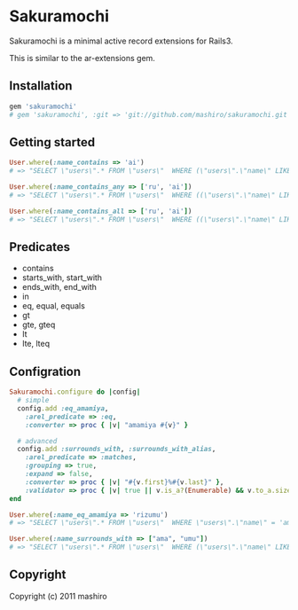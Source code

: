 # Sakuramochi

Sakuramochi is a minimal active record extensions for Rails3.

This is similar to the ar-extensions gem.

## Installation

```ruby
gem 'sakuramochi'
# gem 'sakuramochi', :git => 'git://github.com/mashiro/sakuramochi.git'
```

## Getting started

```ruby
User.where(:name_contains => 'ai')
# => "SELECT \"users\".* FROM \"users\"  WHERE (\"users\".\"name\" LIKE '%ai%')"

User.where(:name_contains_any => ['ru', 'ai'])
# => "SELECT \"users\".* FROM \"users\"  WHERE ((\"users\".\"name\" LIKE '%ru%' OR \"users\".\"name\" LIKE '%ai%'))"

User.where(:name_contains_all => ['ru', 'ai'])
# => "SELECT \"users\".* FROM \"users\"  WHERE ((\"users\".\"name\" LIKE '%ru%' AND \"users\".\"name\" LIKE '%ai%'))"
```

## Predicates

* contains
* starts_with, start_with
* ends_with, end_with
* in
* eq, equal, equals
* gt
* gte, gteq
* lt
* lte, lteq

## Configration

```ruby
Sakuramochi.configure do |config|
  # simple
  config.add :eq_amamiya,
    :arel_predicate => :eq,
    :converter => proc { |v| "amamiya #{v}" }

  # advanced
  config.add :surrounds_with, :surrounds_with_alias,
    :arel_predicate => :matches,
    :grouping => true,
    :expand => false,
    :converter => proc { |v| "#{v.first}%#{v.last}" },
    :validator => proc { |v| true || v.is_a?(Enumerable) && v.to_a.size == 2 }
end

User.where(:name_eq_amamiya => 'rizumu')
# => "SELECT \"users\".* FROM \"users\"  WHERE \"users\".\"name\" = 'amamiya rizumu'"

User.where(:name_surrounds_with => ["ama", "umu"])
# => "SELECT \"users\".* FROM \"users\"  WHERE (\"users\".\"name\" LIKE 'ama%umu')"
```

## Copyright

Copyright (c) 2011 mashiro

